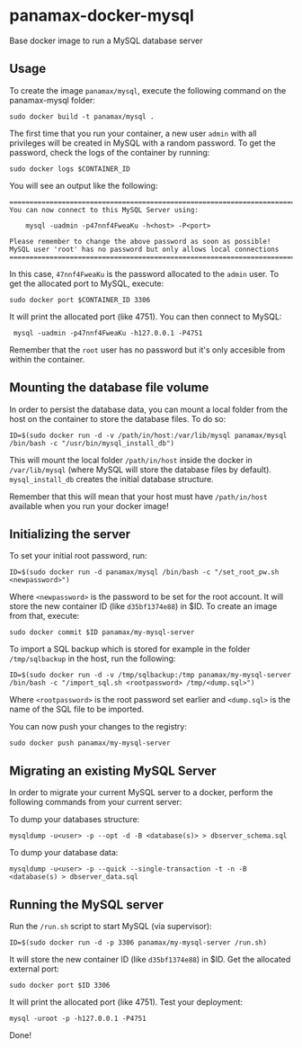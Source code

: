 panamax-docker-mysql
==================

Base docker image to run a MySQL database server


Usage
-----

To create the image `panamax/mysql`, execute the following command on the panamax-mysql folder:

	sudo docker build -t panamax/mysql .

The first time that you run your container, a new user `admin` with all privileges 
will be created in MySQL with a random password. To get the password, check the logs
of the container by running:

	sudo docker logs $CONTAINER_ID

You will see an output like the following:

	========================================================================
	You can now connect to this MySQL Server using:

	    mysql -uadmin -p47nnf4FweaKu -h<host> -P<port>

	Please remember to change the above password as soon as possible!
	MySQL user 'root' has no password but only allows local connections
	========================================================================

In this case, `47nnf4FweaKu` is the password allocated to the `admin` user. To get
the allocated port to MySQL, execute:

	sudo docker port $CONTAINER_ID 3306

It will print the allocated port (like 4751). You can then connect to MySQL:

	 mysql -uadmin -p47nnf4FweaKu -h127.0.0.1 -P4751

Remember that the `root` user has no password but it's only accesible from within the container.


Mounting the database file volume
---------------------------------

In order to persist the database data, you can mount a local folder from the host on the container to store the database files. To do so:

	ID=$(sudo docker run -d -v /path/in/host:/var/lib/mysql panamax/mysql /bin/bash -c "/usr/bin/mysql_install_db")

This will mount the local folder `/path/in/host` inside the docker in `/var/lib/mysql` (where MySQL will store the database files by default). `mysql_install_db` creates the initial database structure.

Remember that this will mean that your host must have `/path/in/host` available when you run your docker image!


Initializing the server
-----------------------

To set your initial root password, run:

	ID=$(sudo docker run -d panamax/mysql /bin/bash -c "/set_root_pw.sh <newpassword>")

Where `<newpassword>` is the password to be set for the root account. It will store the new container ID (like `d35bf1374e88`) in $ID. To create an image from that, execute:

	sudo docker commit $ID panamax/my-mysql-server

To import a SQL backup which is stored for example in the folder `/tmp/sqlbackup` in the host, run the following:

	ID=$(sudo docker run -d -v /tmp/sqlbackup:/tmp panamax/my-mysql-server /bin/bash -c "/import_sql.sh <rootpassword> /tmp/<dump.sql>")

Where `<rootpassword>` is the root password set earlier and `<dump.sql>` is the name of the SQL file to be imported.

You can now push your changes to the registry:

	sudo docker push panamax/my-mysql-server


Migrating an existing MySQL Server
----------------------------------

In order to migrate your current MySQL server to a docker, perform the following commands from your current server:

To dump your databases structure:

	mysqldump -u<user> -p --opt -d -B <database(s)> > dbserver_schema.sql

To dump your database data:

	mysqldump -u<user> -p --quick --single-transaction -t -n -B <database(s) > dbserver_data.sql


Running the MySQL server
------------------------

Run the `/run.sh` script to start MySQL (via supervisor):

	ID=$(sudo docker run -d -p 3306 panamax/my-mysql-server /run.sh)


It will store the new container ID (like `d35bf1374e88`) in $ID. Get the allocated external port:

	sudo docker port $ID 3306


It will print the allocated port (like 4751). Test your deployment:

	mysql -uroot -p -h127.0.0.1 -P4751

Done!
